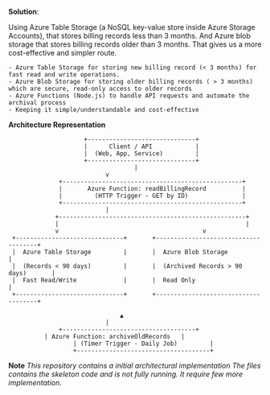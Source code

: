 **Solution**:

Using Azure Table Storage (a NoSQL key-value store inside Azure Storage Accounts), that stores billing records less than 3 months.
And Azure blob storage that stores billing records older than 3 months. That gives us a more cost-effective and simpler route.

	- Azure Table Storage for storing new billing record (< 3 months) for fast read and write operations.
	- Azure Blob Storage for storing older billing records ( > 3 months) which are secure, read-only access to older records
	- Azure Functions (Node.js) to handle API requests and automate the archival process
	- Keeping it simple/understandable and cost-effective


**Architecture Representation**

                 	     +------------------------------+
                 	     |      Client / API      	    |
                 	     |  (Web, App, Service)         |
                 	     +------------------------------+
                                   	   |
                			   v
                  +--------------------------------------------------+
                  |       Azure Function: readBillingRecord          |
                  |         (HTTP Trigger - GET by ID)               |
                  +--------------------------------------------------+
                			   |
                 +----------------------------------------------------+
                 |                                               	  |
                 v                         			 	  v
     +------------------------------+   	+-------------------------------------+
     |  Azure Table Storage         |   	|  Azure Blob Storage                 |
     |  (Records < 90 days)         |   	|  (Archived Records > 90 days)       |
     |  Fast Read/Write             |    	|  Read Only                          |
     +------------------------------+   	+-------------------------------------+

                         		   ▲
			                   |
		          +-------------------------------------+
			  | Azure Function: archiveOldRecords   |
                  	  | (Timer Trigger - Daily Job)         |
                	  +-------------------------------------+


**Note**
_This repository contains a initial architectural implementation
The files contains the skeleton code and is not fully running. It require few more implementation._

